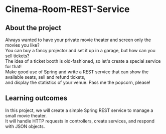 # Cinema-Room-REST-Service

## About the project
Always wanted to have your private movie theater and screen only the movies you like? <br/>
You can buy a fancy projector and set it up in a garage, but how can you sell tickets? <br/>
The idea of a ticket booth is old-fashioned, so let's create a special service for that!<br/>
Make good use of Spring and write a REST service that can show the available seats, sell and refund tickets, <br/>
and display the statistics of your venue. Pass me the popcorn, please!

## Learning outcomes
In this project, we will create a simple Spring REST service to manage a small movie theater. <br/>
It will handle HTTP requests in controllers, create services, and respond with JSON objects.
